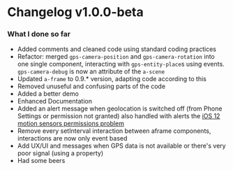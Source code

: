 # Changelog v1.0.0-beta

### What I done so far

- Added comments and cleaned code using standard coding practices
- Refactor: merged `gps-camera-position` and `gps-camera-rotation` into one single component, interacting with `gps-entity-place`s using events. `gps-camera-debug` is now an attribute of the `a-scene`
- Updated `a-frame` to 0.9.* version, adapting code according to this
- Removed unuseful and confusing parts of the code
- Added a better demo
- Enhanced Documentation
- Added an alert message when geolocation is switched off (from Phone Settings or permission not granted) also handled with alerts the [iOS 12 motion sensors permissions problem](https://www.macrumors.com/2019/02/04/ios-12-2-safari-motion-orientation-access-toggle/)
- Remove every setInterval interaction between aframe components, interactions are now only event based
- Add UX/UI and messages when GPS data is not available or there's very poor signal (using a property)
- Had some beers

